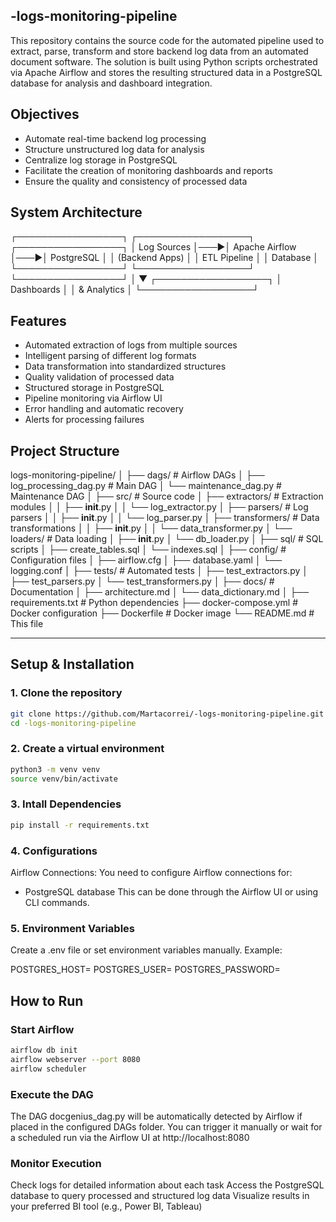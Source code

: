 ## -logs-monitoring-pipeline
This repository contains the source code for the automated pipeline used to extract, parse, transform and store backend log data from an automated document software. The solution is built using Python scripts orchestrated via Apache Airflow and stores the resulting structured data in a PostgreSQL database for analysis and dashboard integration.


## Objectives
- Automate real-time backend log processing  
- Structure unstructured log data for analysis  
- Centralize log storage in PostgreSQL  
- Facilitate the creation of monitoring dashboards and reports  
- Ensure the quality and consistency of processed data  


## System Architecture
┌─────────────────┐ ┌──────────────────┐ ┌─────────────────┐
│ Log Sources │───▶│ Apache Airflow │───▶│ PostgreSQL │
│ (Backend Apps) │ │ ETL Pipeline │ │ Database │
└─────────────────┘ └──────────────────┘ └─────────────────┘
│
▼
┌──────────────────┐
│ Dashboards │
│ & Analytics │
└──────────────────┘



## Features
- Automated extraction of logs from multiple sources
- Intelligent parsing of different log formats
- Data transformation into standardized structures
- Quality validation of processed data
- Structured storage in PostgreSQL
- Pipeline monitoring via Airflow UI
- Error handling and automatic recovery
- Alerts for processing failures

## Project Structure
logs-monitoring-pipeline/
│
├── dags/                          # Airflow DAGs
│   ├── log_processing_dag.py      # Main DAG
│   └── maintenance_dag.py         # Maintenance DAG
│
├── src/                           # Source code
│   ├── extractors/                # Extraction modules
│   │   ├── __init__.py
│   │   └── log_extractor.py
│   ├── parsers/                   # Log parsers
│   │   ├── __init__.py
│   │   └── log_parser.py
│   ├── transformers/              # Data transformations
│   │   ├── __init__.py
│   │   └── data_transformer.py
│   └── loaders/                   # Data loading
│       ├── __init__.py
│       └── db_loader.py
│
├── sql/                           # SQL scripts
│   ├── create_tables.sql
│   └── indexes.sql
│
├── config/                        # Configuration files
│   ├── airflow.cfg
│   ├── database.yaml
│   └── logging.conf
│
├── tests/                         # Automated tests
│   ├── test_extractors.py
│   ├── test_parsers.py
│   └── test_transformers.py
│
├── docs/                          # Documentation
│   ├── architecture.md
│   └── data_dictionary.md
│
├── requirements.txt               # Python dependencies
├── docker-compose.yml             # Docker configuration
├── Dockerfile                     # Docker image
└── README.md                      # This file




---

## Setup & Installation

### 1. Clone the repository

```bash
git clone https://github.com/Martacorrei/-logs-monitoring-pipeline.git
cd -logs-monitoring-pipeline
```

### 2. Create a virtual environment 

```bash
python3 -m venv venv
source venv/bin/activate
```

### 3. Intall Dependencies

```bash
pip install -r requirements.txt
```

### 4. Configurations

Airflow Connections:
You need to configure Airflow connections for:
  - PostgreSQL database
This can be done through the Airflow UI or using CLI commands.

### 5. Environment Variables

Create a .env file or set environment variables manually. Example:


POSTGRES_HOST=
POSTGRES_USER=
POSTGRES_PASSWORD=


## How to Run

### Start Airflow

```bash
airflow db init
airflow webserver --port 8080
airflow scheduler
```

### Execute the DAG

The DAG docgenius_dag.py will be automatically detected by Airflow if placed in the configured DAGs folder.
You can trigger it manually or wait for a scheduled run via the Airflow UI at http://localhost:8080

### Monitor Execution

Check logs for detailed information about each task
Access the PostgreSQL database to query processed and structured log data
Visualize results in your preferred BI tool (e.g., Power BI, Tableau)





